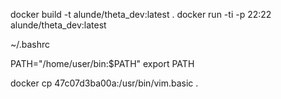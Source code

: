 docker build -t alunde/theta_dev:latest .
docker run -ti -p 22:22 alunde/theta_dev:latest

~/.bashrc

PATH="/home/user/bin:$PATH"
export PATH

docker cp 47c07d3ba00a:/usr/bin/vim.basic .

